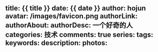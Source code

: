 title: {{ title }}
date: {{ date }}
author: hojun
avatar: /images/favicon.png
authorLink: 
authorAbout: 
authorDesc: 一个好奇的人
categories: 技术
comments: true
series:
tags: 
keywords: 
description: 
photos: 
---
